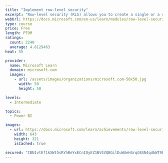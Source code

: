```yaml
---
title: "Implement row-level security"
excerpt: "Row-level security (RLS) allows you to create a single or a set of reports that targets data for a specific user. In this module, you will learn how to implement RLS by using either a static or dynamic method and how Microsoft Power BI simplifies testing RLS in Power BI Desktop and Power BI service."
webUrl: https://docs.microsoft.com/en-us/learn/modules/row-level-security-power-bi/
type: course
price: Free
length: PT9M
ratings:
  count: 2240
  average: 4.8129463
heat: 55

provider:
  name: Microsoft Learn
  domain: microsoft.com
  images:
    - url: /assets/images/organizations/microsoft.com-50x50.jpg
      width: 50
      height: 50

levels:
  - Intermediate

topics:
  - Power BI

images:
  - url: https://docs.microsoft.com/learn/achievements/row-level-security-power-bi-social.png
    width: 643
    height: 321
    isCached: true

secured: "IBN1vtEf1kXWt5sRYhBeYxECnIOyEZ1BV4VQBGilDuWUeH4rqG8SN4qdbWT9k+XQKwq64Ee8c1wlVPim31LTzIDPN8pAC+U3yr2W+eKTQT4Y6JdgmcjMaNNobGcaMwdh5mz80iwAUAmPJFlyz93PHf48Pgys/ZpnLLmX1s10UosCuEUcKgKI9Pn7gB3O9pDDKuEjuszjF5/1sqrNE3NYXWNNLkY7IlYDmwQ/p3dav/RZRAKX1Dil0YVxUshWaOVPGVTyVs9s8Jf4slwyZzcprmhTWvMUnPNx6pgjR/DiCAghD7uK85Ha1Wq2kiZCyIV8x8hZdY+BuTJ9gXm4QmZPZ87TqpxA0fPrwDlHdUjaFH279Y+hojBH4Rt/TaGsRD4WfeilzTCpST/rlmFZ1TjcGzgjJzo2FJC0W0dOEVZOE78=;gI2Vi2BBDecym7RCxiDOfQ=="
---
```


